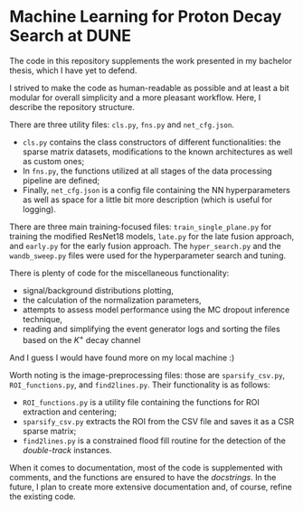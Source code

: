 
# Machine Learning for Proton Decay Search at DUNE
The code in this repository supplements the work presented in my bachelor thesis, which I have yet to defend.

I strived to make the code as human-readable as possible and at least a bit modular for overall simplicity and a more pleasant workflow.
Here, I describe the repository structure.

There are three utility files: `cls.py`, `fns.py` and `net_cfg.json`.

- `cls.py` contains the class constructors of different functionalities: the sparse matrix datasets, modifications to the known architectures as well as custom ones;
- In `fns.py`, the functions utilized at all stages of the data processing pipeline are defined;
- Finally, `net_cfg.json` is a config file containing the NN hyperparameters as well as space for a little bit more description (which is useful for logging).

There are three main training-focused files: `train_single_plane.py` for training the modified ResNet18 models, `late.py` for the late fusion approach, and `early.py` for the early fusion approach. The `hyper_search.py` and the `wandb_sweep.py` files were used for the hyperparameter search and tuning.

There is plenty of code for the miscellaneous functionality:
- signal/background distributions plotting,
- the calculation of the normalization parameters,
- attempts to assess model performance using the MC dropout inference technique,
- reading and simplifying the event generator logs and sorting the files based on the $K^+$ decay channel

And I guess I would have found more on my local machine :)

Worth noting is the image-preprocessing files: those are `sparsify_csv.py`, `ROI_functions.py`, and `find2lines.py`. Their functionality is as follows:

- `ROI_functions.py` is a utility file containing the functions for ROI extraction and centering;
- `sparsify_csv.py` extracts the ROI from the CSV file and saves it as a CSR sparse matrix;
- `find2lines.py` is a constrained flood fill routine for the detection of the *double-track* instances.

When it comes to documentation, most of the code is supplemented with comments, and the functions are ensured to have the *docstrings*. In the future, I plan to create more extensive documentation and, of course, refine the existing code.
